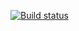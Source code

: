 [![Build status](https://ci.appveyor.com/api/projects/status/l7txmg8aoy809t0c?svg=true)](https://ci.appveyor.com/project/Nut0chka/selenide-homework1-1f98h)